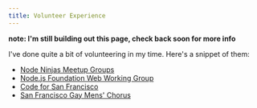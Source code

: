 ```yaml
---
title: Volunteer Experience
---
```

__note: I'm still building out this page, check back soon for more info__

I've done quite a bit of volunteering in my time. Here's a snippet of them:

- [Node Ninjas Meetup Groups](volunteer/node_meetup/index)
- [Node.js Foundation Web Working Group](volunteer/nodejs_foundation/index)
- [Code for San Francisco](volunteer/cfsf/index)
- [San Francisco Gay Mens' Chorus](volunteer/sfgmc/index)